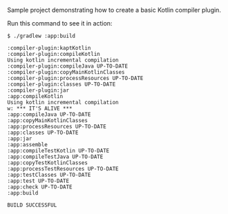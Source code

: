 Sample project demonstrating how to create a basic Kotlin compiler plugin.

Run this command to see it in action:

```text
$ ./gradlew :app:build
```
```text
:compiler-plugin:kaptKotlin
:compiler-plugin:compileKotlin
Using kotlin incremental compilation
:compiler-plugin:compileJava UP-TO-DATE
:compiler-plugin:copyMainKotlinClasses
:compiler-plugin:processResources UP-TO-DATE
:compiler-plugin:classes UP-TO-DATE
:compiler-plugin:jar
:app:compileKotlin
Using kotlin incremental compilation
w: *** IT'S ALIVE ***
:app:compileJava UP-TO-DATE
:app:copyMainKotlinClasses
:app:processResources UP-TO-DATE
:app:classes UP-TO-DATE
:app:jar
:app:assemble
:app:compileTestKotlin UP-TO-DATE
:app:compileTestJava UP-TO-DATE
:app:copyTestKotlinClasses
:app:processTestResources UP-TO-DATE
:app:testClasses UP-TO-DATE
:app:test UP-TO-DATE
:app:check UP-TO-DATE
:app:build

BUILD SUCCESSFUL
```
